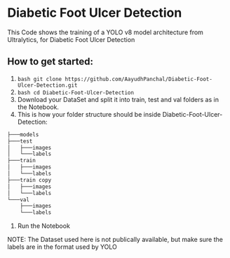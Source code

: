 # Diabetic Foot Ulcer Detection

This Code shows the training of a YOLO v8 model architecture from Ultralytics, for Diabetic Foot Ulcer Detection

## How to get started:
1. ```bash git clone https://github.com/AayudhPanchal/Diabetic-Foot-Ulcer-Detection.git```
1. ```bash cd Diabetic-Foot-Ulcer-Detection```
1. Download your DataSet and split it into train, test and val folders as in the Notebook.
1. This is how your folder structure should be inside Diabetic-Foot-Ulcer-Detection: 
```bash 
├───models
├───test
│   ├───images
│   └───labels
├───train
│   ├───images
│   └───labels
├───train copy
│   ├───images
│   └───labels
└───val
    ├───images
    └───labels
```
1. Run the Notebook

NOTE: The Dataset used here is not publically available, but make sure the labels are in the format used by YOLO